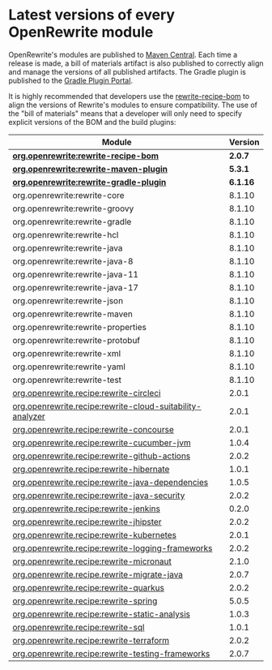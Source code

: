 # Latest versions of every OpenRewrite module

OpenRewrite's modules are published to [Maven Central](https://search.maven.org/search?q=org.openrewrite). Each time a release is made, a bill of materials artifact is also published to correctly align and manage the versions of all published artifacts. The Gradle plugin is published to the [Gradle Plugin Portal](https://plugins.gradle.org/plugin/org.openrewrite.rewrite).

It is highly recommended that developers use the [rewrite-recipe-bom](https://github.com/openrewrite/rewrite-recipe-bom) to align the versions of Rewrite's modules to ensure compatibility. The use of the "bill of materials" means that a developer will only need to specify explicit versions of the BOM and the build plugins:

| Module                                                                                                                          | Version    |
| --------------------------------------------------------------------------------------------------------------------------------| ---------- |
| [**org.openrewrite:rewrite-recipe-bom**](https://github.com/openrewrite/rewrite-recipe-bom)                                     | **2.0.7** |
| [**org.openrewrite:rewrite-maven-plugin**](https://github.com/openrewrite/rewrite-maven-plugin)                                 | **5.3.1** |
| [**org.openrewrite:rewrite-gradle-plugin**](https://github.com/openrewrite/rewrite-gradle-plugin)                               | **6.1.16** |
| org.openrewrite:rewrite-core                                                                                                    | 8.1.10     |
| org.openrewrite:rewrite-groovy                                                                                                  | 8.1.10     |
| org.openrewrite:rewrite-gradle                                                                                                  | 8.1.10     |
| org.openrewrite:rewrite-hcl                                                                                                     | 8.1.10     |
| org.openrewrite:rewrite-java                                                                                                    | 8.1.10     |
| org.openrewrite:rewrite-java-8                                                                                                  | 8.1.10     |
| org.openrewrite:rewrite-java-11                                                                                                 | 8.1.10     |
| org.openrewrite:rewrite-java-17                                                                                                 | 8.1.10     |
| org.openrewrite:rewrite-json                                                                                                    | 8.1.10     |
| org.openrewrite:rewrite-maven                                                                                                   | 8.1.10     |
| org.openrewrite:rewrite-properties                                                                                              | 8.1.10     |
| org.openrewrite:rewrite-protobuf                                                                                                | 8.1.10     |
| org.openrewrite:rewrite-xml                                                                                                     | 8.1.10     |
| org.openrewrite:rewrite-yaml                                                                                                    | 8.1.10     |
| org.openrewrite:rewrite-test                                                                                                    | 8.1.10     |
| [org.openrewrite.recipe:rewrite-circleci](https://github.com/openrewrite/rewrite-circleci)                                      | 2.0.1     |
| [org.openrewrite.recipe:rewrite-cloud-suitability-analyzer](https://github.com/openrewrite/rewrite-cloud-suitability-analyzer)  | 2.0.1     |
| [org.openrewrite.recipe:rewrite-concourse](https://github.com/openrewrite/rewrite-concourse)                                    | 2.0.1     |
| [org.openrewrite.recipe:rewrite-cucumber-jvm](https://github.com/openrewrite/rewrite-cucumber-jvm)                              | 1.0.4     |
| [org.openrewrite.recipe:rewrite-github-actions](https://github.com/openrewrite/rewrite-github-actions)                          | 2.0.2     |
| [org.openrewrite.recipe:rewrite-hibernate](https://github.com/openrewrite/rewrite-hibernate)                                    | 1.0.1     |
| [org.openrewrite.recipe:rewrite-java-dependencies](https://github.com/openrewrite/rewrite-java-dependencies)                    | 1.0.5     |
| [org.openrewrite.recipe:rewrite-java-security](https://github.com/openrewrite/rewrite-java-security)                            | 2.0.2     |
| [org.openrewrite.recipe:rewrite-jenkins](https://github.com/openrewrite/rewrite-jenkins)                                        | 0.2.0     |
| [org.openrewrite.recipe:rewrite-jhipster](https://github.com/openrewrite/rewrite-jhipster)                                      | 2.0.2     |
| [org.openrewrite.recipe:rewrite-kubernetes](https://github.com/openrewrite/rewrite-kubernetes)                                  | 2.0.1     |
| [org.openrewrite.recipe:rewrite-logging-frameworks](https://github.com/openrewrite/rewrite-logging-frameworks)                  | 2.0.2     |
| [org.openrewrite.recipe:rewrite-micronaut](https://github.com/openrewrite/rewrite-micronaut)                                    | 2.1.0     |
| [org.openrewrite.recipe.rewrite-migrate-java](https://github.com/openrewrite/rewrite-migrate-java)                              | 2.0.7     |
| [org.openrewrite.recipe:rewrite-quarkus](https://github.com/openrewrite/rewrite-quarkus)                                        | 2.0.2     |
| [org.openrewrite.recipe:rewrite-spring](https://github.com/openrewrite/rewrite-spring)                                          | 5.0.5     |
| [org.openrewrite.recipe:rewrite-static-analysis](https://github.com/openrewrite/rewrite-static-analysis)                        | 1.0.3     |
| [org.openrewrite.recipe:rewrite-sql](https://github.com/openrewrite/rewrite-sql)                                                | 1.0.1     |
| [org.openrewrite.recipe:rewrite-terraform](https://github.com/openrewrite/rewrite-terraform)                                    | 2.0.2     |
| [org.openrewrite.recipe:rewrite-testing-frameworks](https://github.com/openrewrite/rewrite-testing-frameworks)                  | 2.0.7     |
